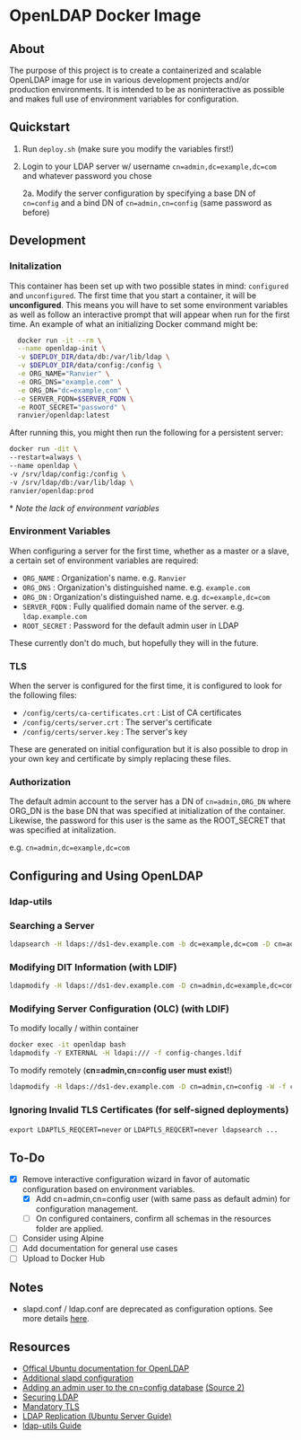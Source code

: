 
# OpenLDAP Docker Image

## About

The purpose of this project is to create a containerized and scalable OpenLDAP image for use in various
development projects and/or production environments. It is intended to be as noninteractive as possible
and makes full use of environment variables for configuration.

## Quickstart

1. Run `deploy.sh` (make sure you modify the variables first!)

2. Login to your LDAP server w/ username `cn=admin,dc=example,dc=com` and whatever password you chose

    2a. Modify the server configuration by specifying a base DN of `cn=config` and a bind DN of `cn=admin,cn=config` (same password as before)

## Development

### Initalization

This container has been set up with two possible states in mind: `configured` and `unconfigured`. The first time that you start a container, it will be **unconfigured**. This means you will have to set some environment variables as well as follow an interactive prompt that will appear when run for the first time. An example of what an initializing Docker command might be:

```bash
  docker run -it --rm \
  --name openldap-init \
  -v $DEPLOY_DIR/data/db:/var/lib/ldap \
  -v $DEPLOY_DIR/data/config:/config \
  -e ORG_NAME="Ranvier" \
  -e ORG_DNS="example.com" \
  -e ORG_DN="dc=example,com" \
  -e SERVER_FQDN=$SERVER_FQDN \
  -e ROOT_SECRET="password" \
  ranvier/openldap:latest
```

After running this, you might then run the following for a persistent server:

```bash
docker run -dit \
--restart=always \
--name openldap \
-v /srv/ldap/config:/config \
-v /srv/ldap/db:/var/lib/ldap \
ranvier/openldap:prod
```

\* *Note the lack of environment variables*

### Environment Variables

When configuring a server for the first time, whether as a master or a slave, a certain set of environment variables are required:

- `ORG_NAME`    : Organization's name. e.g. `Ranvier`
- `ORG_DNS`     : Organization's distinguished name. e.g. `example.com`
- `ORG_DN`      : Organization's distinguished name. e.g. `dc=example,dc=com`
- `SERVER_FQDN` : Fully qualified domain name of the server. e.g. `ldap.example.com`
- `ROOT_SECRET` : Password for the default admin user in LDAP

These currently don't do much, but hopefully they will in the future.

### TLS

When the server is configured for the first time, it is configured to look for the following files:

- `/config/certs/ca-certificates.crt` : List of CA certificates
- `/config/certs/server.crt`          : The server's certificate
- `/config/certs/server.key`          : The server's key

These are generated on initial configuration but it is also possible to drop in your own key and certificate by simply replacing these files.

### Authorization

The default admin account to the server has a DN of `cn=admin,ORG_DN` where ORG_DN is the base DN that was specified at initialization of the container. Likewise, the password for this user is the same as the ROOT_SECRET that was specified at initalization.

e.g. `cn=admin,dc=example,dc=com`

## Configuring and Using OpenLDAP

### ldap-utils

### Searching a Server

```bash
ldapsearch -H ldaps://ds1-dev.example.com -b dc=example,dc=com -D cn=admin,dc=example,dc=com -W <filter> <attrs>
```

### Modifying DIT Information (with LDIF)

```bash
ldapmodify -H ldaps://ds1-dev.example.com -D cn=admin,dc=example,dc=com -W -f dit-changes.ldif
```

### Modifying Server Configuration (OLC) (with LDIF)

To modify locally / within container

```bash
docker exec -it openldap bash
ldapmodify -Y EXTERNAL -H ldapi:/// -f config-changes.ldif
```

To modify remotely (**cn=admin,cn=config user must exist!**)

```bash
ldapmodify -H ldaps://ds1-dev.example.com -D cn=admin,cn=config -W -f config-changes.ldif
```

### Ignoring Invalid TLS Certificates (for self-signed deployments)

`export LDAPTLS_REQCERT=never` or `LDAPTLS_REQCERT=never ldapsearch ...`

## To-Do

- [x] Remove interactive configuration wizard in favor of automatic configuration based on environment variables.
  - [x] Add cn=admin,cn=config user (with same pass as default admin) for configuration management.
  - [ ] On configured containers, confirm all schemas in the resources folder are applied.
- [ ] Consider using Alpine
- [ ] Add documentation for general use cases
- [ ] Upload to Docker Hub

## Notes

- slapd.conf / ldap.conf are deprecated as configuration options. See more details [here](https://www.zytrax.com/books/ldap/ch6/slapd-config.html).

## Resources

- [Offical Ubuntu documentation for OpenLDAP](https://help.ubuntu.com/lts/serverguide/openldap-server.html)
- [Additional slapd configuration](https://www.zytrax.com/books/ldap/ch6/slapd-config.html)
- [Adding an admin user to the cn=config database](https://gos.si/blog/installing-openldap-on-debian-squeeze-with-olc/) [(Source 2)](https://www.zytrax.com/books/ldap/ch6/slapd-config.html)
- [Securing LDAP](https://www.zytrax.com/books/ldap/ch5/step2.html#step2)
- [Mandatory TLS](https://serverfault.com/questions/459718/configure-openldap-with-tls-required)
- [LDAP Replication (Ubuntu Server Guide)](https://ubuntu.com/server/docs/service-ldap-replication)
- [ldap-utils Guide](https://www.digitalocean.com/community/tutorials/how-to-configure-openldap-and-perform-administrative-ldap-tasks)
